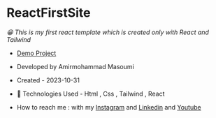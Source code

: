 # ReactFirstSite
*😁 This is my first react template which is created only with React and Tailwind*
- [Demo Project](https://react-first-site-five.vercel.app/)
- Developed by Amirmohammad Masoumi
- Created - 2023-10-31
- 🤖 Technologies Used - Html , Css , Tailwind , React

- How to reach me : with my
[Instagram](https://www.instagram.com/masoomi1402) and
[Linkedin](https://www.linkedin.com/in/masoumi1402) and
[Youtube](https://www.youtube.com/@masoomi1402)

